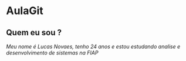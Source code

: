 # AulaGit
## Quem eu sou ?
*Meu nome é Lucas Novaes, tenho 24 anos e estou estudando analise e desenvolvimento de sistemas na FIAP*
